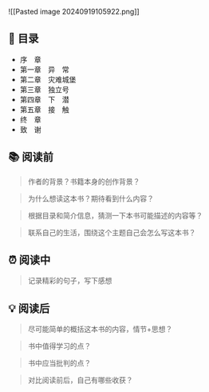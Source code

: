 ![[Pasted image 20240919105922.png]]
## 📑 目录
* 序　章  
* 第一章　异　常  
* 第二章　灾难城堡  
* 第三章　独立号  
* 第四章　下　潜  
* 第五章　接　触  
* 终　章  
* 致　谢
## 📚 阅读前
> 作者的背景？书籍本身的创作背景？

> 为什么想读这本书？期待看到什么内容？

> 根据目录和简介信息，猜测一下本书可能描述的内容等？

> 联系自己的生活，围绕这个主题自己会怎么写这本书？
## ⏰ 阅读中
> 记录精彩的句子，写下感想
##  💡 阅读后
> 尽可能简单的概括这本书的内容，情节+思想？

> 书中值得学习的点？

> 书中应当批判的点？

> 对比阅读前后，自己有哪些收获？ 
